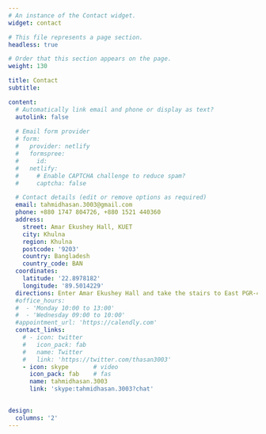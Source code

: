 ```yaml
---
# An instance of the Contact widget.
widget: contact

# This file represents a page section.
headless: true

# Order that this section appears on the page.
weight: 130

title: Contact
subtitle:

content:
  # Automatically link email and phone or display as text?
  autolink: false
  
  # Email form provider
  # form:
  #   provider: netlify
  #   formspree:
  #     id:
  #   netlify:
  #     # Enable CAPTCHA challenge to reduce spam?
  #     captcha: false

  # Contact details (edit or remove options as required)
  email: tahmidhasan.3003@gmail.com
  phone: +880 1747 804726, +880 1521 440360
  address:
    street: Amar Ekushey Hall, KUET
    city: Khulna
    region: Khulna
    postcode: '9203'
    country: Bangladesh
    country_code: BAN
  coordinates:
    latitude: '22.8978182'
    longitude: '89.5014229'
  directions: Enter Amar Ekushey Hall and take the stairs to East PGR-4 on Floor 2
  #office_hours:
  #  - 'Monday 10:00 to 13:00'
  #  - 'Wednesday 09:00 to 10:00'
  #appointment_url: 'https://calendly.com'
  contact_links:
    # - icon: twitter
    #   icon_pack: fab
    #   name: Twitter
    #   link: 'https://twitter.com/thasan3003'
    - icon: skype       # video
      icon_pack: fab    # fas
      name: tahmidhasan.3003
      link: 'skype:tahmidhasan.3003?chat'
    

design:
  columns: '2'
---
```

